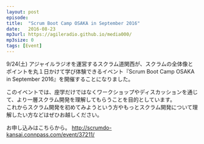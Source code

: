 ```yaml
---
layout: post
episode: 
title:  "Scrum Boot Camp OSAKA in September 2016"
date:   2016-08-23
mp3url: https://agileradio.github.io/media000/
mp3size: 0
tags: [Event]
---
```


9/24(土) アジャイルラジオを運営するスクラム道関西が、スクラムの全体像とポイントを丸１日かけて学び体験できるイベント『Scrum Boot Camp OSAKA in September 2016』を開催することになりました。

このイベントでは、座学だけではなくワークショップやディスカッションを通じて、より一層スクラム開発を理解してもらうことを目的としています。  
これからスクラム開発を初めてみようという方やもっとスクラム開発について理解したい方などはぜひお越しください。

お申し込みはこちらから。
http://scrumdo-kansai.connpass.com/event/37211/


